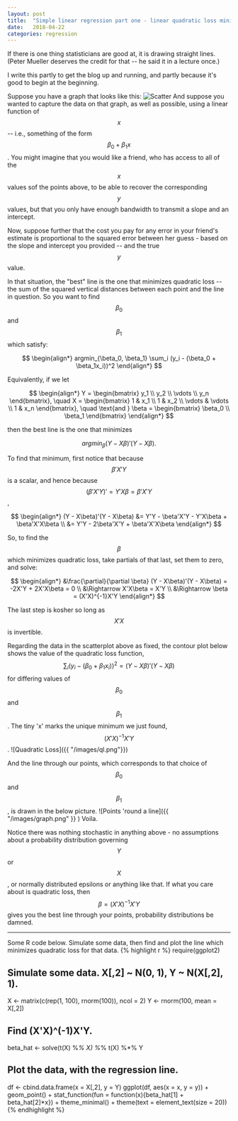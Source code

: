 ```yaml
---
layout: post
title:  "Simple linear regression part one - linear quadratic loss minimizer"
date:   2018-04-22
categories: regression
---
```


If there is one thing statisticians are good at, it is drawing straight lines. (Peter Mueller deserves the credit for that -- he said it in a lecture once.)

I write this partly to get the blog up and running, and partly because it's good to begin at the beginning.

Suppose you have a graph that looks like this: 
![Scatter]({{"/images/no_line.png"}}) 
And suppose you wanted to capture the data on that graph, as well as possible, using a linear function of $$x$$ -- i.e., something of the form $$\beta_0 + \beta_1 x$$. You might imagine that you would like a friend, who has access to all of the $$x$$ values sof the points above, to be able to recover the corresponding $$y$$ values, but that you only have enough bandwidth to transmit a slope and an intercept.

Now, suppose further that the cost you pay for any error in your friend's estimate is proportional to the squared error between her guess - based on the slope and intercept you provided -- and the true $$y$$ value.

In that situation, the "best" line is the one that minimizes quadratic loss -- the sum of the squared vertical distances between each point and the line in question. So you want to find $$\beta_0$$ and $$\beta_1$$ which satisfy: 

$$ 
\begin{align*}
	argmin_{\beta_0, \beta_1} \sum_i (y_i - (\beta_0 + \beta_1x_i))^2
\end{align*}
$$

Equivalently, if we let

$$
	\begin{align*}
		Y = \begin{bmatrix}
			y_1 \\
			y_2 \\
			\vdots \\
			y_n
		\end{bmatrix}, \quad
		X = \begin{bmatrix}
			1 & x_1 \\
			1 & x_2 \\
			\vdots & \vdots \\
			1 & x_n
		\end{bmatrix}, \quad \text{and }
		\beta = \begin{bmatrix}
			\beta_0 \\
			\beta_1
		\end{bmatrix}
	\end{align*}
$$

then the best line is the one that minimizes

$$
	argmin_\beta (Y - X\beta)'(Y - X\beta).
$$

To find that minimum, first notice that because $$\beta'X'Y$$ is a scalar, and hence because $$(\beta'X'Y)' = Y'X\beta = \beta'X'Y$$, 

$$	\begin{align*}
	(Y - X\beta)'(Y - X\beta) &=  Y'Y - \beta'X'Y - Y'X\beta + \beta'X'X\beta \\ &= Y'Y  - 2\beta'X'Y + \beta'X'X\beta
	\end{align*}
$$

So, to find the $$\beta$$ which minimizes quadratic loss, take partials of that last, set them to zero, and solve:

$$
\begin{align*}
&\frac{\partial}{\partial \beta} (Y - X\beta)'(Y - X\beta) = -2X'Y + 2X'X\beta = 0 \\
&\Rightarrow X'X\beta = X'Y \\
&\Rightarrow \beta = (X'X)^{-1}X'Y
\end{align*}
$$

The last step is kosher so long as $$X'X$$ is invertible.

Regarding the data in the scatterplot above as fixed, the contour plot below shows the value of the quadratic loss function, $$\sum_i (y_i - (\beta_0 + \beta_1x_i))^2 = (Y - X \beta)'(Y - X\beta)$$ for differing values of $$\beta_0$$ and $$\beta_1$$. The tiny 'x' marks the unique minimum we just found, $$(X'X)^{-1}X'Y$$.
![Quadratic Loss]({{ "/images/ql.png"}})

And the line through our points, which corresponds to that choice of $$\beta_0$$ and $$\beta_1$$, is drawn in the below picture.
![Points 'round a line]({{ "/images/graph.png" }} )
Voila. 

Notice there was nothing stochastic in anything above - no assumptions about a probability distribution governing $$Y$$ or $$X$$, or normally distributed epsilons or anything like that. If what you care about is quadratic loss, then $$\beta = (X'X)^{-1}X'Y$$ gives you the best line through your points, probability distributions be damned.

---

Some R code below. Simulate some data, then find and plot the line which minimizes quadratic loss for that data.
{% highlight r %}
require(ggplot2)

## Simulate some data. X[,2] ~ N(0, 1), Y ~ N(X[,2], 1).
X <- matrix(c(rep(1, 100), rnorm(100)), ncol = 2)
Y <- rnorm(100, mean = X[,2])

## Find (X'X)^(-1)X'Y.
beta_hat <- solve(t(X) %*% X) %*% t(X) %*% Y

## Plot the data, with the regression line.
df <- cbind.data.frame(x = X[,2], y = Y)
ggplot(df, aes(x = x, y = y)) + 
  geom_point() + 
  stat_function(fun = function(x){beta_hat[1] + beta_hat[2]*x}) +
  theme_minimal() + 
  theme(text = element_text(size = 20))
{% endhighlight %}





